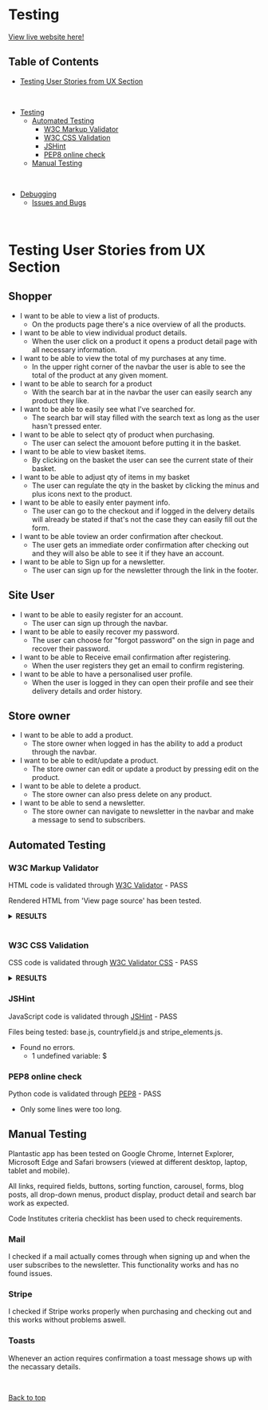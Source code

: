 # Testing

[View live website here!](https://plantastic-lon.herokuapp.com/)

## Table of Contents

* [Testing User Stories from UX Section](#testing-user-stories-from-ux-section)

<br>

* [Testing](#testing)
    * [Automated Testing](#automated-testing)
        + [W3C Markup Validator](#w3c-markup-validator)
        + [W3C CSS Validation](#w3c-css-validation)
        + [JSHint](#jshint)
        + [PEP8 online check](#pep8-online-check)
    * [Manual Testing](#manual-testing)

<br> 

* [Debugging](#debugging)
    * [Issues and Bugs](#issues-and-bugs)

<br>

# Testing User Stories from UX Section

## Shopper

* I want to be able to view a list of products.
    - On the products page there's a nice overview of all the products.
* I want to be able to view individual product details.
    - When the user click on a product it opens a product detail page with all necessary information.
* I want to be able to view the total of my purchases at any time.
    - In the upper right corner of the navbar the user is able to see the total of the product at any given moment.
* I want to be able to search for a product
    - With the search bar at in the navbar the user can easily search any product they like.
* I want to be able to easily see what I've searched for.
    - The search bar will stay filled with the search text as long as the user hasn't pressed enter.
* I want to be able to select qty of product when purchasing.
    - The user can select the amouont before putting it in the basket.
* I want to be able to view basket items.
    - By clicking on the basket the user can see the current state of their basket.
* I want to be able to adjust qty of items in my basket
    - The user can regulate the qty in the basket by clicking the minus and plus icons next to the product.
* I want to be able to easily enter payment info.
    - The user can go to the checkout and if logged in the delvery details will already be stated if that's not the case they can easily fill out the form.
* I want to be able toview an order confirmation after checkout.
    - The user gets an immediate order confirmation after checking out and they will also be able to see it if they have an account.
* I want to be able to Sign up for a newsletter.
    - The user can sign up for the newsletter through the link in the footer.

## Site User

* I want to be able to easily register for an account.
    - The user can sign up through the navbar.
* I want to be able to easily recover my password.
    - The user can choose for "forgot password" on the sign in page and recover their password.
* I want to be able to Receive email confirmation after registering.
    - When the user registers they get an email to confirm registering.
* I want to be able to have a personalised user profile.
    - When the user is logged in they can open their profile and see their delivery details and order history.

## Store owner

* I want to be able to add a product.
    - The store owner when logged in has the ability to add a product through the navbar.
* I want to be able to edit/update a product.
    - The store owner can edit or update a product by pressing edit on the product.
* I want to be able to delete a product.
    - The store owner can also press delete on any product.
* I want to be able to send a newsletter.
    - The store owner can navigate to newsletter in the navbar and make a message to send to subscribers.

## Automated Testing

### W3C Markup Validator

HTML code is validated through [W3C Validator](https://validator.w3.org/) - PASS

Rendered HTML from 'View page source' has been tested.

<details><summary><b>RESULTS</b></summary>

![Site](testing-media/HTML-check.png)

</details>

<br>

### W3C CSS Validation

CSS code is validated through [W3C Validator CSS](https://jigsaw.w3.org/css-validator/) - PASS

<details><summary><b>RESULTS</b></summary>

Static css:
![Static/css/base.css](testing-media/css-ms4.png)
Checkout css:
![Checkout/css/base.css](testing-media/css-checkout.png)
Profiles css:
![Profiles/css/base.css](testing-media/css-profiles.png)
</details>

### JSHint

JavaScript code is validated through [JSHint](https://jshint.com/) - PASS

Files being tested: base.js, countryfield.js and stripe_elements.js.

- Found no errors.
    - 1 undefined variable: $

### PEP8 online check

Python code is validated through [PEP8](https://www.python.org/dev/peps/pep-0008/) - PASS

- Only some lines were too long.

## Manual Testing

Plantastic app has been tested on Google Chrome, Internet Explorer, Microsoft Edge and Safari browsers (viewed at different desktop, laptop, tablet and mobile).

All links, required fields, buttons, sorting function, carousel, forms, blog posts, all drop-down menus, product display, product detail and search bar work as expected.

Code Institutes criteria checklist has been used to check requirements.

### Mail

I checked if a mail actually comes through when signing up and when the user subscribes to the newsletter. This functionality works and has no found issues.


### Stripe

I checked if Stripe works properly when purchasing and checking out and this works without problems aswell.

### Toasts 

Whenever an action requires confirmation a toast message shows up with the necassary details.

<br>

[Back to top](#testing)